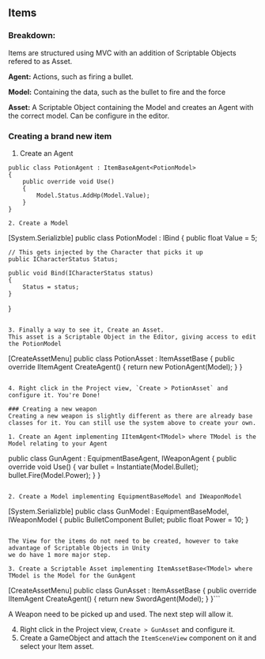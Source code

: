 ## Items

### Breakdown:

Items are structured using MVC with an addition of Scriptable Objects refered to as Asset.

**Agent:** Actions, such as firing a bullet.

**Model:** Containing the data, such as the bullet to fire and the force

**Asset:** A Scriptable Object containing the Model and creates an Agent with the correct model. Can be configure in the editor.

### Creating a brand new item
1. Create an Agent

```
public class PotionAgent : ItemBaseAgent<PotionModel>
{
	public override void Use()
	{
		Model.Status.AddHp(Model.Value);
	}
}

2. Create a Model

```
[System.Serializble]
public class PotionModel : IBind<ICharacterStatus>
{
	public float Value = 5;
	
	// This gets injected by the Character that picks it up
	public ICharacterStatus Status;
	
	public void Bind(ICharacterStatus status)
	{ 
		Status = status;
	}
}
```

3. Finally a way to see it, Create an Asset.
This asset is a Scriptable Object in the Editor, giving access to edit the PotionModel

```
[CreateAssetMenu]
public class PotionAsset : ItemAssetBase<PotionModel>
{
	public override IItemAgent CreateAgent()
    {
        return new PotionAgent(Model);
    }
}
``` 

4. Right click in the Project view, `Create > PotionAsset` and configure it. You're Done!

### Creating a new weapon
Creating a new weapon is slightly different as there are already base classes for it. You can still use the system above to create your own.

1. Create an Agent implementing IItemAgent<TModel> where TModel is the Model relating to your Agent

```
public class GunAgent : EquipmentBaseAgent<GunModel>, IWeaponAgent
{
	public override void Use()
	{
		var bullet = Instantiate(Model.Bullet);
		bullet.Fire(Model.Power);
	}
}
```

2. Create a Model implementing EquipmentBaseModel and IWeaponModel

```
[System.Serializble]
public class GunModel : EquipmentBaseModel, IWeaponModel
{
	public BulletComponent Bullet;
	public float Power = 10;
}
```

The View for the items do not need to be created, however to take advantage of Scriptable Objects in Unity
we do have 1 more major step.

3. Create a Scriptable Asset implementing ItemAssetBase<TModel> where TModel is the Model for the GunAgent

```
[CreateAssetMenu]
public class GunAsset : ItemAssetBase<SwordModel>
{
	public override IItemAgent CreateAgent()
    {
        return new SwordAgent(Model);
    }
}```

A Weapon need to be picked up and used. The next step will allow it.

4. Right click in the Project view, `Create > GunAsset` and configure it.
4. Create a GameObject and attach the `ItemSceneView` component on it and select your Item asset.